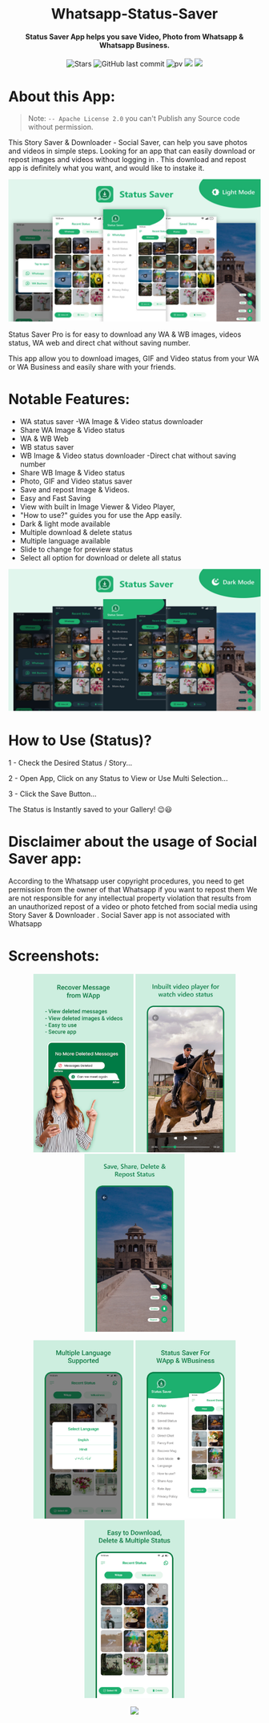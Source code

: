 <h1 align="center">Whatsapp-Status-Saver</h1>
  
<h4 align="center">Status Saver App helps you save Video, Photo from Whatsapp & Whatsapp Business.</h4>



<div align="center">

![Stars](https://img.shields.io/github/stars/syedanastanweer/whatsapp-status-saver)
![GitHub last commit](https://img.shields.io/github/last-commit/syedanastanweer/whatsapp-status-saver)
![pv](https://pageview.vercel.app/?github_user=whatsapp-status-saver)
<a href="https://www.linkedin.com/in/syedanastanweer/" target="_blank"><img src="https://img.shields.io/badge/LinkedIn-syedanastanweer-informational"></a>
<a href="mailto:info@syedanastanweer.com"><img src="https://img.shields.io/badge/Email-info%40syedanastanweer.com-blue"></a>

</div>


 # About this App:
 
>  Note: `-- Apache License 2.0` you can't Publish any Source code without permission.

This Story Saver & Downloader - Social Saver, can help you save photos and videos in simple steps.
Looking for an app that can easily download or repost images and videos without logging in .
This download and repost app is definitely what you want, and would like to instake it.
 <p align="center">
    <a>
      <img src="https://github.com/AndroidWithRossyn/Whatsapp-Status-Saver/blob/main/screens/screenshot1.jpg?raw=true" />
    </a>
</p>


Status Saver Pro is for easy to download any WA & WB images, videos status, WA web and direct chat without saving number.

This app allow you to download images, GIF and Video status from your WA or WA Business and easily share with your friends.


# Notable Features:
- WA status saver
-WA Image & Video status downloader
- Share WA Image & Video status
- WA & WB Web
- WB status saver
- WB Image & Video status downloader
-Direct chat without saving number
- Share WB Image & Video status
- Photo, GIF and Video status saver
- Save and repost Image & Videos.
- Easy and Fast Saving
- View with built in Image Viewer & Video Player,
- "How to use?" guides you for use the App easily.
- Dark & light mode available
- Multiple download & delete status
- Multiple language available
- Slide to change for preview status
- Select all option for download or delete all status
     

<p align="center">
    <a>
      <img src="https://github.com/AndroidWithRossyn/Whatsapp-Status-Saver/blob/main/screens/screenshot2.jpg?raw=true" />
    </a>
</p>


# How to Use (Status)?
1 - Check the Desired Status / Story...

2 - Open App, Click on any Status to View or Use Multi Selection...

3 - Click the Save Button...

The Status is Instantly saved to your Gallery! 😉😃
  

# Disclaimer about the usage of Social Saver app:

According to the Whatsapp user copyright procedures, you need to get permission from the owner of that Whatsapp if you want to repost them
We are not responsible for any intellectual property violation that results from an unauthorized repost of a video or photo fetched from social media using Story Saver & Downloader .
Social Saver app is not associated with Whatsapp



  
# Screenshots:

 <p align="center">
    <a>
      <img src="https://raw.githubusercontent.com/AndroidWithRossyn/Whatsapp-Status-Saver/main/screens/screenshot%20(1).webp" hight="400" width="200" />
    </a>
 <a>
      <img src="https://raw.githubusercontent.com/AndroidWithRossyn/Whatsapp-Status-Saver/main/screens/screenshot%20(2).webp" hight="400" width="200" />
    </a>
  <a>
      <img src="https://raw.githubusercontent.com/AndroidWithRossyn/Whatsapp-Status-Saver/main/screens/screenshot%20(3).webp" hight="400" width="200" />
    </a>
 
  </p>


 <p align="center">
    <a>
      <img src="https://raw.githubusercontent.com/AndroidWithRossyn/Whatsapp-Status-Saver/main/screens/screenshot%20(4).webp" hight="400" width="200" />
    </a>
        <a>
      <img src="https://raw.githubusercontent.com/AndroidWithRossyn/Whatsapp-Status-Saver/main/screens/screenshot%20(5).webp" hight="400" width="200" />
    </a> 
    <a>
      <img src="https://raw.githubusercontent.com/AndroidWithRossyn/Whatsapp-Status-Saver/main/screens/screenshot%20(6).webp" hight="400" width="200" />
    </a>
  </p>
  

<p align="center">
  <img src="https://capsule-render.vercel.app/api?type=waving&color=gradient&height=60&section=footer"/>
</p>
